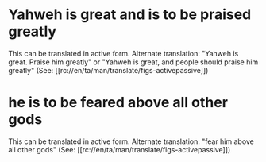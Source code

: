 # Yahweh is great and is to be praised greatly

This can be translated in active form. Alternate translation: "Yahweh is great. Praise him greatly" or "Yahweh is great, and people should praise him greatly" (See: [[rc://en/ta/man/translate/figs-activepassive]])

# he is to be feared above all other gods

This can be translated in active form. Alternate translation: "fear him above all other gods" (See: [[rc://en/ta/man/translate/figs-activepassive]])

